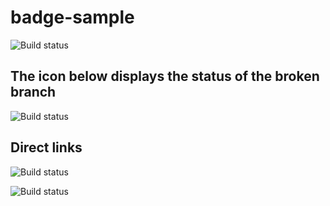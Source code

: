 # badge-sample
![Build status](https://asgard-int.trafficmanager.net/api/v0.1/public/apps/7a758652-f9fd-4c5a-8ce3-cb94a50e2f6f/branches/master/badge)

## The icon below displays the status of the broken branch
![Build status](https://asgard-int.trafficmanager.net/api/v0.1/public/apps/7a758652-f9fd-4c5a-8ce3-cb94a50e2f6f/branches/failed/badge)

## Direct links
![Build status](https://the-bridge-int.trafficmanager.net/v0.1/public/apps/7a758652-f9fd-4c5a-8ce3-cb94a50e2f6f/branches/master/badge)

![Build status](https://the-bridge-int.trafficmanager.net/v0.1/public/apps/7a758652-f9fd-4c5a-8ce3-cb94a50e2f6f/branches/failed/badge)
